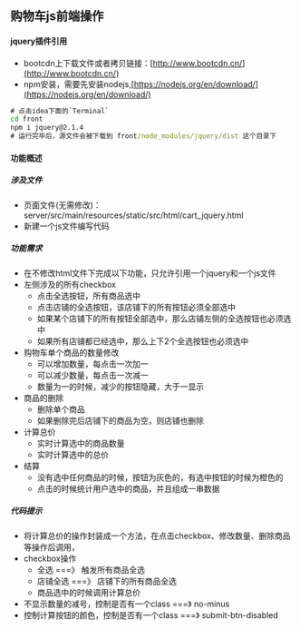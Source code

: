 购物车js前端操作
---
#### jquery插件引用
- bootcdn上下载文件或者拷贝链接：[http://www.bootcdn.cn/](http://www.bootcdn.cn/)
- npm安装，需要先安装nodejs,[https://nodejs.org/en/download/](https://nodejs.org/en/download/)
```cmd
# 点击idea下面的`Terminal`
cd front
npm i jquery@2.1.4
# 运行完毕后，源文件会被下载到 front/node_modules/jquery/dist 这个目录下
```
#### 功能概述

##### 涉及文件
- 页面文件(无需修改)：server/src/main/resources/static/src/html/cart_jquery.html
- 新建一个js文件编写代码

##### 功能需求
- 在不修改html文件下完成以下功能，只允许引用一个jquery和一个js文件
- 左侧涉及的所有checkbox
  * 点击全选按钮，所有商品选中
  * 点击店铺的全选按钮，该店铺下的所有按钮必须全部选中
  * 如果某个店铺下的所有按钮全部选中，那么店铺左侧的全选按钮也必须选中
  * 如果所有店铺都已经选中，那么上下2个全选按钮也必须选中
- 购物车单个商品的数量修改
  * 可以增加数量，每点击一次加一
  * 可以减少数量，每点击一次减一
  * 数量为一的时候，减少的按钮隐藏，大于一显示
- 商品的删除
  * 删除单个商品
  * 如果删除完后店铺下的商品为空，则店铺也删除
- 计算总价
  * 实时计算选中的商品数量
  * 实时计算选中的总价
- 结算
  * 没有选中任何商品的时候，按钮为灰色的，有选中按钮的时候为橙色的
  * 点击的时候统计用户选中的商品，并且组成一串数据

##### 代码提示
- 将计算总价的操作封装成一个方法，在点击checkbox、修改数量、删除商品等操作后调用，
- checkbox操作
  * 全选 ===》 触发所有商品全选
  * 店铺全选 ===》 店铺下的所有商品全选
  * 商品选中的时候调用计算总价
- 不显示数量的减号，控制是否有一个class ===》 no-minus
- 控制计算按钮的颜色，控制是否有一个class ===》 submit-btn-disabled
